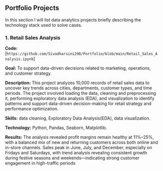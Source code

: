 ## Portfolio Projects
In this section I will list data analytics projects briefly describing the technology stack used to solve cases.

### 1. Retail Sales Analysis
**Code:** [`https://github.com/Sivadharsini298/Portfolio/blob/main/Retail_Sales_Analysis.ipynb`]

**Goal:** To support data-driven decisions related to marketing, operations, and customer strategy.

**Description:** This project analyzes 10,000 records of retail sales data to uncover key trends across cities, departments, customer types, and time periods. The project involved loading the data, cleaning and preprocessing it, performing exploratory data analysis (EDA), and visualization to identify patterns and support data-driven decision-making for retail strategy and performance optimization.

**Skills:** data cleaning, Exploratory Data Analysis(EDA), data visualization.

**Technology:** Python, Pandas, Seaborn, Matplotlib.

**Results:** The analysis revealed profit margins remain healthy at 11%–25%, with a balanced mix of new and returning customers across both online and in-store channels. Sales peak in June, July, and December, especially on Fridays and Saturdays, with trend analysis revealing consistent growth during festive seasons and weekends—indicating strong customer engagement in high-traffic periods
